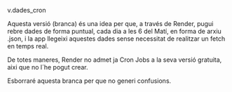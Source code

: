 v.dades_cron

Aquesta versió (branca) és una idea per que, a través de Render, pugui rebre dades de forma puntual, cada dia a les 6 del Matí, en forma de arxiu .json, i la app llegeixi aquestes dades sense necessitat de realitzar un fetch en temps real.

De totes maneres, Render no admet ja Cron Jobs a la seva versió gratuita, aixi que no l´he pogut crear.

Esborraré aquesta branca per que no generi confusions.